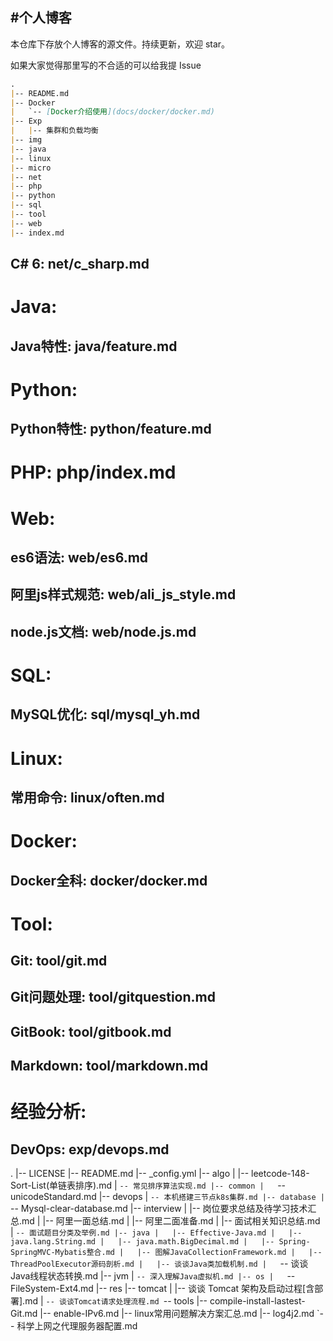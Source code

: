 #个人博客
---
本仓库下存放个人博客的源文件。持续更新，欢迎 star。

如果大家觉得那里写的不合适的可以给我提 Issue

```markdown
.
|-- README.md
|-- Docker
|   `-- [Docker介绍使用](docs/docker/docker.md)
|-- Exp
|   |-- 集群和负载均衡    
|-- img
|-- java
|-- linux
|-- micro
|-- net
|-- php
|-- python
|-- sql
|-- tool
|-- web
|-- index.md

```

## C# 6: net/c_sharp.md
# Java: 
## Java特性: java/feature.md 
# Python: 
## Python特性: python/feature.md 
# PHP: php/index.md    
# Web:
## es6语法: web/es6.md
## 阿里js样式规范: web/ali_js_style.md
## node.js文档: web/node.js.md
# SQL:
## MySQL优化: sql/mysql_yh.md
# Linux: 
## 常用命令: linux/often.md
# Docker: 
## Docker全科: docker/docker.md    
# Tool: 
## Git: tool/git.md
## Git问题处理: tool/gitquestion.md
## GitBook: tool/gitbook.md
## Markdown: tool/markdown.md
# 经验分析:
## DevOps: exp/devops.md   

.
|-- LICENSE
|-- README.md
|-- _config.yml
|-- algo
|   |-- leetcode-148-Sort-List(单链表排序).md
|   `-- 常见排序算法实现.md
|-- common
|   `-- unicodeStandard.md
|-- devops
|   `-- 本机搭建三节点k8s集群.md
|-- database
|   `-- Mysql-clear-database.md
|-- interview
|   |-- 岗位要求总结及待学习技术汇总.md
|   |-- 阿里一面总结.md
|   |-- 阿里二面准备.md
|   |-- 面试相关知识总结.md
|   `-- 面试题目分类及举例.md
|-- java
|   |-- Effective-Java.md
|   |-- java.lang.String.md
|   |-- java.math.BigDecimal.md
|   |-- Spring-SpringMVC-Mybatis整合.md
|   |-- 图解JavaCollectionFramework.md
|   |-- ThreadPoolExecutor源码剖析.md
|   |-- 谈谈Java类加载机制.md
|   `-- 谈谈Java线程状态转换.md
|-- jvm
|   `-- 深入理解Java虚拟机.md
|-- os
|   `-- FileSystem-Ext4.md
|-- res
|-- tomcat
|   |-- 谈谈 Tomcat 架构及启动过程[含部署].md
|   `-- 谈谈Tomcat请求处理流程.md
`-- tools
    |-- compile-install-lastest-Git.md
    |-- enable-IPv6.md
    |-- linux常用问题解决方案汇总.md
    |-- log4j2.md
    `-- 科学上网之代理服务器配置.md
